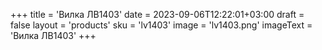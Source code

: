 +++
title = 'Вилка ЛВ1403'
date = 2023-09-06T12:22:01+03:00
draft = false
layout = 'products'
sku = 'lv1403'
image = 'lv1403.png'
imageText = 'Вилка ЛВ1403'
+++
